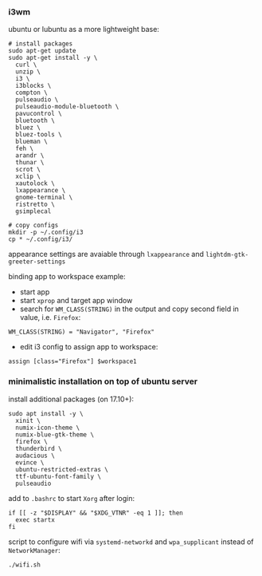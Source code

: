 ### i3wm
ubuntu or lubuntu as a more lightweight base:
```
# install packages
sudo apt-get update
sudo apt-get install -y \
  curl \
  unzip \
  i3 \
  i3blocks \
  compton \
  pulseaudio \
  pulseaudio-module-bluetooth \
  pavucontrol \
  bluetooth \
  bluez \
  bluez-tools \
  blueman \
  feh \
  arandr \
  thunar \
  scrot \
  xclip \
  xautolock \
  lxappearance \
  gnome-terminal \
  ristretto \
  gsimplecal

# copy configs
mkdir -p ~/.config/i3
cp * ~/.config/i3/
```
  
appearance settings are avaiable through `lxappearance` and `lightdm-gtk-greeter-settings`  
  
binding app to workspace example:  
- start app  
- start `xprop` and target app window  
- search for `WM_CLASS(STRING)` in the output and copy second field in value, i.e. `Firefox`:  
```
WM_CLASS(STRING) = "Navigator", "Firefox"
```
- edit i3 config to assign app to workspace:  
```
assign [class="Firefox"] $workspace1
```
  
  
### minimalistic installation on top of ubuntu server
install additional packages (on 17.10+):
```
sudo apt install -y \
  xinit \
  numix-icon-theme \
  numix-blue-gtk-theme \
  firefox \
  thunderbird \
  audacious \
  evince \
  ubuntu-restricted-extras \
  ttf-ubuntu-font-family \
  pulseaudio 
```
  
add to `.bashrc` to start `Xorg` after login:
```
if [[ -z "$DISPLAY" && "$XDG_VTNR" -eq 1 ]]; then
  exec startx
fi
```

script to configure wifi via `systemd-networkd` and `wpa_supplicant` instead of `NetworkManager`:
```
./wifi.sh
```
